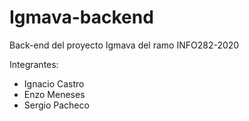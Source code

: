 # Igmava-backend
Back-end del proyecto Igmava del ramo INFO282-2020

Integrantes:
- Ignacio Castro
- Enzo Meneses
- Sergio Pacheco
